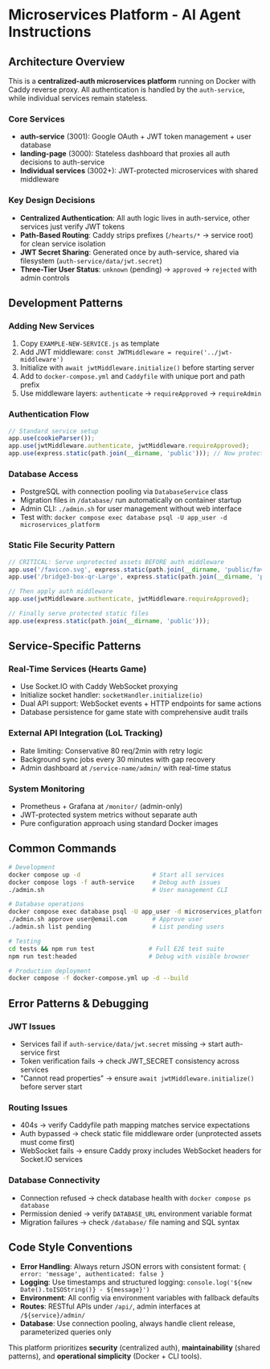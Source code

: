 # Microservices Platform - AI Agent Instructions

## Architecture Overview

This is a **centralized-auth microservices platform** running on Docker with Caddy reverse proxy. All authentication is handled by the `auth-service`, while individual services remain stateless.

### Core Services
- **auth-service** (3001): Google OAuth + JWT token management + user database
- **landing-page** (3000): Stateless dashboard that proxies all auth decisions to auth-service
- **Individual services** (3002+): JWT-protected microservices with shared middleware

### Key Design Decisions
- **Centralized Authentication**: All auth logic lives in auth-service, other services just verify JWT tokens
- **Path-Based Routing**: Caddy strips prefixes (`/hearts/*` → service root) for clean service isolation
- **JWT Secret Sharing**: Generated once by auth-service, shared via filesystem (`auth-service/data/jwt.secret`)
- **Three-Tier User Status**: `unknown` (pending) → `approved` → `rejected` with admin controls

## Development Patterns

### Adding New Services
1. Copy `EXAMPLE-NEW-SERVICE.js` as template
2. Add JWT middleware: `const JWTMiddleware = require('../jwt-middleware')`
3. Initialize with `await jwtMiddleware.initialize()` before starting server
4. Add to `docker-compose.yml` and `Caddyfile` with unique port and path prefix
5. Use middleware layers: `authenticate` → `requireApproved` → `requireAdmin`

### Authentication Flow
```javascript
// Standard service setup
app.use(cookieParser());
app.use(jwtMiddleware.authenticate, jwtMiddleware.requireApproved);
app.use(express.static(path.join(__dirname, 'public'))); // Now protected
```

### Database Access
- PostgreSQL with connection pooling via `DatabaseService` class
- Migration files in `/database/` run automatically on container startup
- Admin CLI: `./admin.sh` for user management without web interface
- Test with: `docker compose exec database psql -U app_user -d microservices_platform`

### Static File Security Pattern
```javascript
// CRITICAL: Serve unprotected assets BEFORE auth middleware
app.use('/favicon.svg', express.static(path.join(__dirname, 'public/favicon.svg')));
app.use('/bridge3-box-qr-Large', express.static(path.join(__dirname, 'public/bridge3-box-qr-Large')));

// Then apply auth middleware
app.use(jwtMiddleware.authenticate, jwtMiddleware.requireApproved);

// Finally serve protected static files
app.use(express.static(path.join(__dirname, 'public')));
```

## Service-Specific Patterns

### Real-Time Services (Hearts Game)
- Use Socket.IO with Caddy WebSocket proxying
- Initialize socket handler: `socketHandler.initialize(io)` 
- Dual API support: WebSocket events + HTTP endpoints for same actions
- Database persistence for game state with comprehensive audit trails

### External API Integration (LoL Tracking)
- Rate limiting: Conservative 80 req/2min with retry logic
- Background sync jobs every 30 minutes with gap recovery
- Admin dashboard at `/service-name/admin/` with real-time status

### System Monitoring
- Prometheus + Grafana at `/monitor/` (admin-only)
- JWT-protected system metrics without separate auth
- Pure configuration approach using standard Docker images

## Common Commands

```bash
# Development
docker compose up -d                    # Start all services
docker compose logs -f auth-service     # Debug auth issues
./admin.sh                              # User management CLI

# Database operations  
docker compose exec database psql -U app_user -d microservices_platform
./admin.sh approve user@email.com       # Approve user
./admin.sh list pending                 # List pending users

# Testing
cd tests && npm run test               # Full E2E test suite
npm run test:headed                    # Debug with visible browser

# Production deployment
docker compose -f docker-compose.yml up -d --build
```

## Error Patterns & Debugging

### JWT Issues
- Services fail if `auth-service/data/jwt.secret` missing → start auth-service first
- Token verification fails → check JWT_SECRET consistency across services
- "Cannot read properties" → ensure `await jwtMiddleware.initialize()` before server start

### Routing Issues  
- 404s → verify Caddyfile path mapping matches service expectations
- Auth bypassed → check static file middleware order (unprotected assets must come first)
- WebSocket fails → ensure Caddy proxy includes WebSocket headers for Socket.IO services

### Database Connectivity
- Connection refused → check database health with `docker compose ps database`
- Permission denied → verify `DATABASE_URL` environment variable format
- Migration failures → check `/database/` file naming and SQL syntax

## Code Style Conventions

- **Error Handling**: Always return JSON errors with consistent format: `{ error: 'message', authenticated: false }`
- **Logging**: Use timestamps and structured logging: `console.log('${new Date().toISOString()} - ${message}')`
- **Environment**: All config via environment variables with fallback defaults
- **Routes**: RESTful APIs under `/api/`, admin interfaces at `/${service}/admin/`
- **Database**: Use connection pooling, always handle client release, parameterized queries only

This platform prioritizes **security** (centralized auth), **maintainability** (shared patterns), and **operational simplicity** (Docker + CLI tools).
